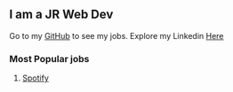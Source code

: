 ## I am a JR Web Dev

Go to my [GitHub](https://github.com/Giampaolo1) to see my jobs.
Explore my Linkedin [Here](https://www.linkedin.com/in/giampaolo-r-17a75512b/)

### Most Popular jobs

1. [Spotify](https://github.com/Giampaolo1)
